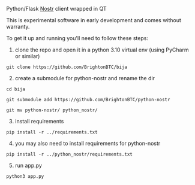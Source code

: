 Python/Flask [Nostr](https://github.com/nostr-protocol/nostr) client wrapped in QT 

This is experimental software in early development and comes without warranty.

To get it up and running you'll need to follow these steps: 


1) clone the repo and open it in a python 3.10 virtual env (using PyCharm or similar)

`git clone https://github.com/BrightonBTC/bija`

2) create a submodule for python-nostr and rename the dir

`cd bija`

`git submodule add https://github.com/BrightonBTC/python-nostr`

`git mv python-nostr/ python_nostr/`

3) install requirements

`pip install -r ../requirements.txt`

4) you may also need to install requirements for python-nostr

`pip install -r ../python_nostr/requirements.txt`

5) run app.py

`python3 app.py`
